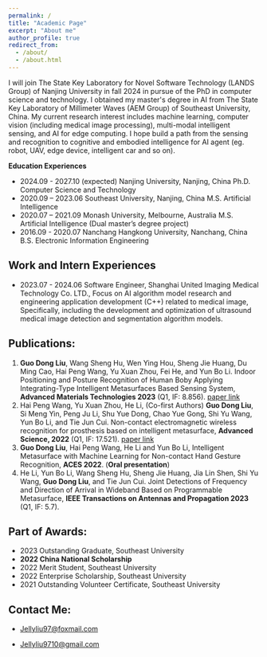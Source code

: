 ```yaml
---
permalink: /
title: "Academic Page"
excerpt: "About me"
author_profile: true
redirect_from: 
  - /about/
  - /about.html
---
```


I will join The State Key Laboratory for Novel Software Technology (LANDS Group) of Nanjing University in fall 2024 in pursue of the PhD in computer science and technology. I obtained my master's degree in AI from The State Key Laboratory of Millimeter Waves (AEM Group) of Southeast University, China. My current research interest includes machine learning, computer vision (including medical image processing), multi-modal intelligent sensing, and AI for edge computing. 
I hope build a path from the sensing and recognition to cognitive and embodied intelligence for AI agent (eg. robot, UAV, edge device, intelligent car and so on). 

**Education Experiences**
+ 2024.09 - 2027.10 (expected)  Nanjing University, Nanjing, China  Ph.D. Computer Science and Technology        
+ 2020.09 – 2023.06  Southeast University, Nanjing, China     M.S. Artificial Intelligence 
+ 2020.07 – 2021.09  Monash University, Melbourne, Australia  M.S. Artificial Intelligence (Dual master’s degree project) 
+ 2016.09 - 2020.07  Nanchang Hangkong University, Nanchang, China  B.S. Electronic Information Engineering

**Work and Intern Experiences**
------
+ 2023.07 - 2024.06  Software Engineer, Shanghai United Imaging Medical Technology Co. LTD.,  Focus on AI algorithm model research and engineering application development (C++) related to medical image, Specifically, including the development and optimization of ultrasound medical image detection and segmentation algorithm models.

**Publications:**
------
1.	**Guo Dong Liu**, Wang Sheng Hu, Wen Ying Hou, Sheng Jie Huang, Du Ming Cao, Hai Peng Wang, Yu Xuan Zhou, Fei He, and Yun Bo Li. Indoor Positioning and Posture Recognition of Human Boby Applying Integrating-Type Intelligent Metasurfaces Based Sensing System, **Advanced Materials Technologies 2023** (Q1, IF: 8.856). [paper link](https://doi.org/10.1002/admt.202301006)
2.	Hai Peng Wang, Yu Xuan Zhou, He Li, (Co-first Authors) **Guo Dong Liu**, Si Meng Yin, Peng Ju Li, Shu Yue Dong, Chao Yue Gong, Shi Yu Wang, Yun Bo Li, and Tie Jun Cui. Non-contact electromagnetic wireless recognition for prosthesis based on intelligent metasurface, **Advanced Science, 2022** (Q1, IF: 17.521). [paper link](https://doi.org/10.1002/advs.202105056)
3.	**Guo Dong Liu**, Hai Peng  Wang, He Li and Yun Bo Li, Intelligent Metasurface with Machine Learning for Non-contact Hand Gesture Recognition, **ACES 2022**. (**Oral presentation**)
4.	He Li, Yun Bo Li, Wang Sheng Hu, Sheng Jie Huang, Jia Lin Shen, Shi Yu Wang, **Guo Dong Liu**, and Tie Jun Cui. Joint Detections of Frequency and Direction of Arrival in Wideband Based on Programmable Metasurface, **IEEE Transactions on Antennas and Propagation 2023** (Q1, IF: 5.7).

**Part of Awards:**
------
+ 2023 Outstanding Graduate, Southeast University
+ **2022 China National Scholarship**
+ 2022 Merit Student, Southeast University
+ 2022 Enterprise Scholarship, Southeast University
+ 2021 Outstanding Volunteer Certificate, Southeast University

**Contact Me:**
------
+ Jellyliu97@foxmail.com

+ Jellyliu9710@gmail.com

